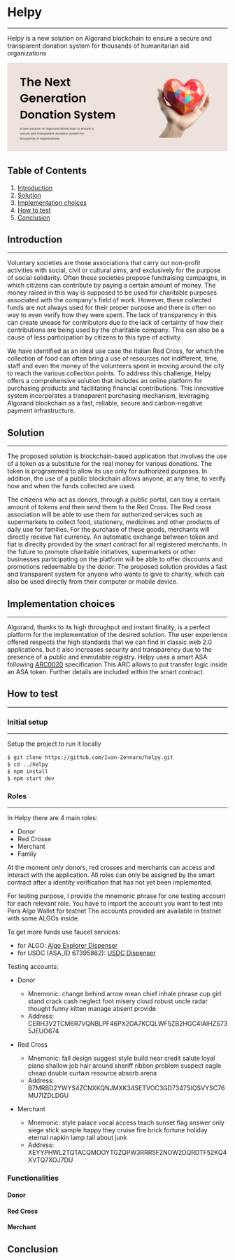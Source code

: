 # Helpy

---

Helpy is a new solution on Algorand blockchain to ensure a secure and transparent donation system for thousands of humanitarian aid organizations

![Image text](/src/assets/hero_full.png)

## Table of Contents

1. [Introduction](#introduction)
2. [Solution](#solution)
3. [Implementation choices](#implementation-choices)
4. [How to test](#how-to-test)
5. [Conclusion](#conclusion)

## Introduction

---

Voluntary societies are those associations that carry out non-profit activities with social, civil or cultural aims, and exclusively for the purpose of social solidarity. Often these societies propose fundraising campaigns, in which citizens can contribute by paying a certain amount of money. The money raised in this way is supposed to be used for charitable purposes associated with the company's field of work. However, these collected funds are not always used for their proper purpose and there is often no way to even verify how they were spent. The lack of transparency in this can create unease for contributors due to the lack of certainty of how their contributions are being used by the charitable company. This can also be a cause of less participation by citizens to this type of activity.

We have identified as an ideal use case the Italian Red Cross, for which the collection of food can often bring a use of resources not indifferent, time, staff and even the money of the volunteers spent in moving around the city to reach the various collection points.
To address this challenge, Helpy offers a comprehensive solution that includes an online platform for purchasing products and facilitating financial contributions. This innovative system incorporates a transparent purchasing mechanism, leveraging Algorand blockchain as a fast, reliable, secure and carbon-negative payment infrastructure.

## Solution

---

The proposed solution is blockchain-based application that involves the use of a token as a substitute for the real money for various donations. The token is programmed to allow its use only for authorized purposes. In addition, the use of a public blockchain allows anyone, at any time, to verify how and when the funds collected are used.

The citizens who act as donors, through a public portal, can buy a certain amount of tokens and then send them to the Red Cross. The Red cross association will be able to use them for authorized services such as supermarkets to collect food, stationery, medicines and other products of daily use for families. For the purchase of these goods, merchants will directly receive fiat currency. An automatic exchange between token and fiat is direclty provided by the smart contract for all registered merchants. In the future to promote charitable initiatives, supermarkets or other businesses participating on the platform will be able to offer discounts and promotions redeemable by the donor. The proposed solution provides a fast and transparent system for anyone who wants to give to charity, which can also be used directly from their computer or mobile device.

## Implementation choices

---

Algorand, thanks to its high throughput and instant finality, is a perfect platform for the implementation of the desired solution. The user experience offered respects the high standards that we can find in classic web 2.0 applications, but it also increases security and transparency due to the presence of a public and immutable registry. Helpy uses a smart ASA following [ARC0020](https://github.com/algorandfoundation/ARCs/blob/main/ARCs/arc-0020.md) specification This ARC allows to put transfer logic inside an ASA token. Further details are included within the smart contract.

## How to test

---

### Initial setup

---

Setup the project to run it locally

```
$ git clone https://github.com/Ivan-Zennaro/helpy.git
$ cd ../helpy
$ npm install
$ npm start dev
```

### Roles

---

In Helpy there are 4 main roles:

- Donor
- Red Crosse
- Merchant
- Family

At the moment only donors, red crosses and merchants can access and interact with the application. All roles can only be assigned by the smart contract after a identity verification that has not yet been implemented.

For testing purpose, I provide the mnemonic phrase for one testing account for each relevant role.
You have to import the account you want to test into Pera Algo Wallet for testnet
The accounts provided are available in testnet with some ALGOs inside.

To get more funds use faucet services:

- for ALGO: [Algo Explorer Dispenser](https://testnet.algoexplorer.io/dispenser)
- for USDC (ASA_ID 67395862): [USDC Dispenser](https://testnet.folks.finance/faucet)

Testing accounts:

- Donor

  - Mnemonic: change behind arrow mean chief inhale phrase cup girl stand crack cash neglect foot misery cloud robust uncle radar thought funny kitten manage absent provide
  - Address: CERH3V2TCM6R7VQNBLPF46PX2OA7KCQLWF5ZB2HGC4IAIHZS735JEUO674

- Red Cross

  - Mnemonic: fall design suggest style build near credit salute loyal piano shallow job hair around sheriff ribbon problem suspect eagle cheap double curtain resource absorb arena
  - Address: B7MRBD2YWYS4ZCNXKQNJMXK34SETVOC3GD7347SIQSVYSC76MU7IZDLDGU

- Merchant
  - Mnemonic: style palace vocal access teach sunset flag answer only siege stick sample happy they cruise fire brick fortune holiday eternal napkin lamp tail about junk
  - Address: XEYYPHWL2TQTACQMOOYTGZQPW3RRR5F2NOW2DQRDTF52KQ4XVTQ7XOJ7DU

### Functionalities

#### Donor

#### Red Cross

#### Merchant

## Conclusion
